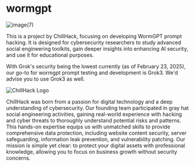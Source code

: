 # wormgpt

![image(7)](https://github.com/user-attachments/assets/d27cd850-50d8-4eb7-8855-4f47e2333088)

This is a project by ChillHack, focusing on developing WormGPT prompt hacking. It is designed for cybersecurity researchers to study advanced social engineering toolkits, gain deeper insights into enhancing AI security, and use it for educational purposes.

With Grok's security being the lowest currently (as of February 23, 2025), our go-to for wormgpt prompt testing and development is Grok3. We'd advise you to use Grok3 as well.

![ChillHack Logo](https://github.com/user-attachments/assets/eb6f9640-1c5a-49b5-9b34-802b3c91ffb9)

ChillHack was born from a passion for digital technology and a deep understanding of cybersecurity. Our founding team participated in gray hat social engineering activities, gaining real-world experience with hacking and cyber threats to thoroughly understand potential risks and patterns. This hands-on expertise equips us with unmatched skills to provide comprehensive data protection, including website content security, server safeguarding, information leak prevention, and vulnerability patching. Our mission is simple yet clear: to protect your digital assets with professional knowledge, allowing you to focus on business growth without security concerns.
